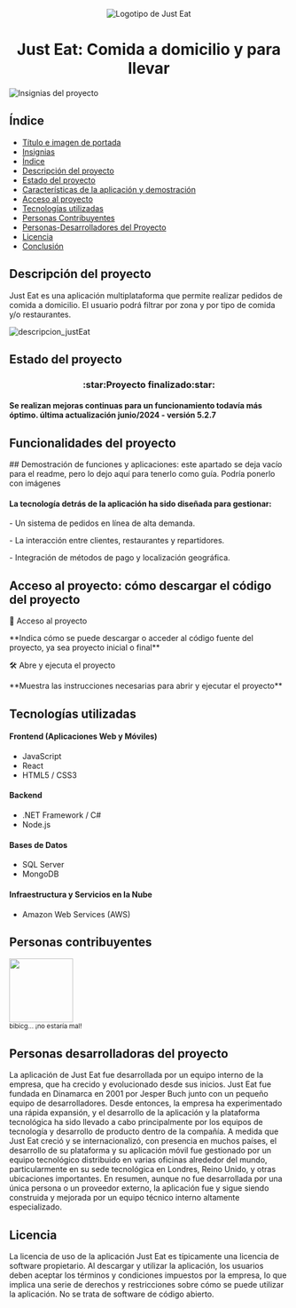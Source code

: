 <p align="center"><img src="https://github.com/user-attachments/assets/feaa422f-a0a0-482d-9624-80da7a13f70e" alt="Logotipo de Just Eat"></p>
<h1 align="center"> Just Eat: Comida a domicilio y para llevar </h1>


![Insignias del proyecto](https://github.com/user-attachments/assets/cdfd3cf5-222d-4961-8ecc-f7d9be50355f)


## Índice

* [Título e imagen de portada](#Título-e-imagen-de-portada)
* [Insignias](#insignias)
* [Índice](#índice)
* [Descripción del proyecto](#descripción-del-proyecto)
* [Estado del proyecto](#Estado-del-proyecto)
* [Características de la aplicación y demostración](#Características-de-la-aplicación-y-demostración)
* [Acceso al proyecto](#acceso-proyecto)
* [Tecnologías utilizadas](#tecnologías-utilizadas)
* [Personas Contribuyentes](#personas-contribuyentes)
* [Personas-Desarrolladores del Proyecto](#personas-desarrolladores)
* [Licencia](#licencia)
* [Conclusión](#conclusión)

<h2>Descripción del proyecto</h2>
<p>Just Eat es una aplicación multiplataforma que permite realizar pedidos de comida a domicilio. El usuario podrá filtrar por zona y por tipo de comida y/o restaurantes.</p>

![descripcion_justEat](https://github.com/user-attachments/assets/12767100-efa1-4c5f-b245-835798e8287c)

<h2>Estado del proyecto</h2>
<h3 align="center">:star:Proyecto finalizado:star:</h3>
<h4>Se realizan mejoras continuas para un funcionamiento todavía más óptimo. última actualización junio/2024 - versión 5.2.7 </h4>



<h2>Funcionalidades del proyecto</h2>
## Demostración de funciones y aplicaciones: este apartado se deja vacío para el readme, pero lo dejo aquí para tenerlo como guía. Podría ponerlo con imágenes
<h4>La tecnología detrás de la aplicación ha sido diseñada para gestionar:</h4>
<p>- Un sistema de pedidos en línea de alta demanda.</p>
<p>- La interacción entre clientes, restaurantes y repartidores.</p>
<p>- Integración de métodos de pago y localización geográfica.</p>


<h2> Acceso al proyecto: cómo descargar el código del proyecto</h2>

📁 Acceso al proyecto

<p>**Indica cómo se puede descargar o acceder al código fuente del proyecto, ya sea proyecto inicial o final**</p>

🛠️ Abre y ejecuta el proyecto

<p>**Muestra las instrucciones necesarias para abrir y ejecutar el proyecto**</p>

<h2> Tecnologías utilizadas </h2>
<h4>Frontend (Aplicaciones Web y Móviles)</h4>
<ul>
  <li>JavaScript</li>
  <li>React</li>
  <li>HTML5 / CSS3</li>
  </ul>
<h4>Backend</h4>
<ul>
  <li>.NET Framework / C#</li>
  <li>Node.js</li>
</ul>
<h4>Bases de Datos</h4>
<ul>
  <li>SQL Server</li>
  <li>MongoDB</li>
</ul>
<h4>Infraestructura y Servicios en la Nube</h4> 
<ul><li>Amazon Web Services (AWS)</li></ul>

<h2> Personas contribuyentes </h2>
<img src="https://github.com/user-attachments/assets/0a45c165-65f6-47be-84eb-fbae38ce7866" width=115><br><sub>bibicg... ¡no estaría mal!</sub>


<h2> Personas desarrolladoras del proyecto </h2>
La aplicación de Just Eat fue desarrollada por un equipo interno de la empresa, que ha crecido y evolucionado desde sus inicios. Just Eat fue fundada en Dinamarca en 2001 por Jesper Buch junto con un pequeño equipo de desarrolladores. Desde entonces, la empresa ha experimentado una rápida expansión, y el desarrollo de la aplicación y la plataforma tecnológica ha sido llevado a cabo principalmente por los equipos de tecnología y desarrollo de producto dentro de la compañía. A medida que Just Eat creció y se internacionalizó, con presencia en muchos países, el desarrollo de su plataforma y su aplicación móvil fue gestionado por un equipo tecnológico distribuido en varias oficinas alrededor del mundo, particularmente en su sede tecnológica en Londres, Reino Unido, y otras ubicaciones importantes.
En resumen, aunque no fue desarrollada por una única persona o un proveedor externo, la aplicación fue y sigue siendo construida y mejorada por un equipo técnico interno altamente especializado.

<h2> Licencia </h2>
La licencia de uso de la aplicación Just Eat es típicamente una licencia de software propietario. Al descargar y utilizar la aplicación, los usuarios deben aceptar los términos y condiciones impuestos por la empresa, lo que implica una serie de derechos y restricciones sobre cómo se puede utilizar la aplicación. No se trata de software de código abierto.







